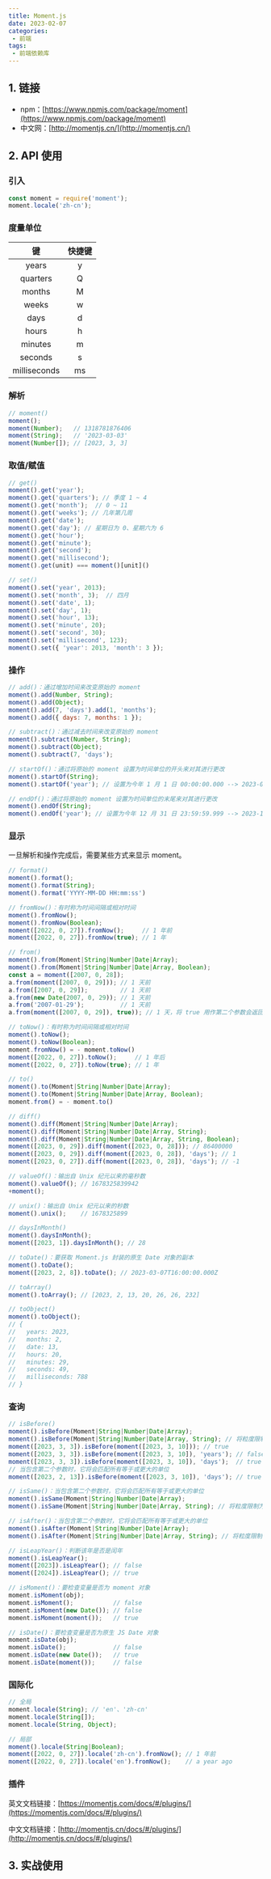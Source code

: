 ```yaml
---
title: Moment.js
date: 2023-02-07
categories:
 - 前端
tags:
 - 前端依赖库
---
```


<!-- more -->



## 1. 链接

- npm：[https://www.npmjs.com/package/moment](https://www.npmjs.com/package/moment)
- 中文网：[http://momentjs.cn/](http://momentjs.cn/)



## 2. API 使用

### 引入

```javascript
const moment = require('moment');
moment.locale('zh-cn');
```



### 度量单位

|      键      | 快捷键 |
| :----------: | :----: |
|    years     |   y    |
|   quarters   |   Q    |
|    months    |   M    |
|    weeks     |   w    |
|     days     |   d    |
|    hours     |   h    |
|   minutes    |   m    |
|   seconds    |   s    |
| milliseconds |   ms   |



### 解析

```javascript
// moment()
moment();
moment(Number);   // 1318781876406
moment(String);   // '2023-03-03'
moment(Number[]); // [2023, 3, 3]
```



### 取值/赋值

```javascript
// get()
moment().get('year');
moment().get('quarters'); // 季度 1 ~ 4
moment().get('month');  // 0 ~ 11
moment().get('weeks'); // 几年第几周
moment().get('date');
moment().get('day'); // 星期日为 0、星期六为 6
moment().get('hour');
moment().get('minute');
moment().get('second');
moment().get('millisecond');
moment().get(unit) === moment()[unit]()

// set()
moment().set('year', 2013);
moment().set('month', 3);  // 四月
moment().set('date', 1);
moment().set('day', 1);
moment().set('hour', 13);
moment().set('minute', 20);
moment().set('second', 30);
moment().set('millisecond', 123);
moment().set({ 'year': 2013, 'month': 3 });
```



### 操作

```javascript
// add()：通过增加时间来改变原始的 moment
moment().add(Number, String);
moment().add(Object);
moment().add(7, 'days').add(1, 'months');
moment().add({ days: 7, months: 1 });

// subtract()：通过减去时间来改变原始的 moment
moment().subtract(Number, String);
moment().subtract(Object);
moment().subtract(7, 'days');

// startOf()：通过将原始的 moment 设置为时间单位的开头来对其进行更改
moment().startOf(String);
moment().startOf('year'); // 设置为今年 1 月 1 日 00:00:00.000 --> 2023-01-01 00:00:00 000

// endOf()：通过将原始的 moment 设置为时间单位的末尾来对其进行更改
moment().endOf(String);
moment().endOf('year'); // 设置为今年 12 月 31 日 23:59:59.999 --> 2023-12-31 23:59:59 999
```



### 显示

一旦解析和操作完成后，需要某些方式来显示 moment。

```javascript
// format()
moment().format();
moment().format(String);
moment().format('YYYY-MM-DD HH:mm:ss')

// fromNow()：有时称为时间间隔或相对时间
moment().fromNow();
moment().fromNow(Boolean);
moment([2022, 0, 27]).fromNow();     // 1 年前
moment([2022, 0, 27]).fromNow(true); // 1 年

// from()
moment().from(Moment|String|Number|Date|Array);
moment().from(Moment|String|Number|Date|Array, Boolean);
const a = moment([2007, 0, 28]);
a.from(moment([2007, 0, 29])); // 1 天前
a.from([2007, 0, 29]);         // 1 天前
a.from(new Date(2007, 0, 29)); // 1 天前
a.from('2007-01-29');          // 1 天前
a.from(moment([2007, 0, 29]), true)); // 1 天，将 true 用作第二个参数会返回不带后缀的值

// toNow()：有时称为时间间隔或相对时间
moment().toNow();
moment().toNow(Boolean);
moment.fromNow() = - moment.toNow()
moment([2022, 0, 27]).toNow();     // 1 年后
moment([2022, 0, 27]).toNow(true); // 1 年

// to()
moment().to(Moment|String|Number|Date|Array);
moment().to(Moment|String|Number|Date|Array, Boolean);
moment.from() = - moment.to()

// diff()
moment().diff(Moment|String|Number|Date|Array);
moment().diff(Moment|String|Number|Date|Array, String);
moment().diff(Moment|String|Number|Date|Array, String, Boolean);
moment([2023, 0, 29]).diff(moment([2023, 0, 28])); // 86400000
moment([2023, 0, 29]).diff(moment([2023, 0, 28]), 'days'); // 1
moment([2023, 0, 27]).diff(moment([2023, 0, 28]), 'days'); // -1

// valueOf()：输出自 Unix 纪元以来的毫秒数
moment().valueOf(); // 1678325839942
+moment();

// unix()：输出自 Unix 纪元以来的秒数
moment().unix();    // 1678325899

// daysInMonth()
moment().daysInMonth();
moment([2023, 1]).daysInMonth(); // 28

// toDate()：要获取 Moment.js 封装的原生 Date 对象的副本
moment().toDate();
moment([2023, 2, 8]).toDate(); // 2023-03-07T16:00:00.000Z

// toArray()
moment().toArray(); // [2023, 2, 13, 20, 26, 26, 232]

// toObject()
moment().toObject();
// {
//   years: 2023,
//   months: 2,
//   date: 13,
//   hours: 20,
//   minutes: 29,
//   seconds: 49,
//   milliseconds: 788
// }
```



### 查询

```javascript
// isBefore()
moment().isBefore(Moment|String|Number|Date|Array);
moment().isBefore(Moment|String|Number|Date|Array, String); // 将粒度限制为毫秒以外的度量单位
moment([2023, 3, 3]).isBefore(moment([2023, 3, 10])); // true
moment([2023, 3, 3]).isBefore(moment([2023, 3, 10]), 'years'); // false
moment([2023, 3, 3]).isBefore(moment([2023, 3, 10]), 'days');  // true
// 当包含第二个参数时，它将会匹配所有等于或更大的单位
moment([2023, 2, 13]).isBefore(moment([2023, 3, 10]), 'days'); // true

// isSame()：当包含第二个参数时，它将会匹配所有等于或更大的单位
moment().isSame(Moment|String|Number|Date|Array);
moment().isSame(Moment|String|Number|Date|Array, String); // 将粒度限制为毫秒以外的度量单位

// isAfter()：当包含第二个参数时，它将会匹配所有等于或更大的单位
moment().isAfter(Moment|String|Number|Date|Array);
moment().isAfter(Moment|String|Number|Date|Array, String); // 将粒度限制为毫秒以外的度量单位

// isLeapYear()：判断该年是否是闰年
moment().isLeapYear();
moment([2023]).isLeapYear(); // false
moment([2024]).isLeapYear(); // true

// isMoment()：要检查变量是否为 moment 对象
moment.isMoment(obj);
moment.isMoment();           // false
moment.isMoment(new Date()); // false
moment.isMoment(moment());   // true

// isDate()：要检查变量是否为原生 JS Date 对象
moment.isDate(obj);
moment.isDate();             // false
moment.isDate(new Date());   // true
moment.isDate(moment());     // false
```



### 国际化

```javascript
// 全局
moment.locale(String); // 'en'、'zh-cn'
moment.locale(String[]);
moment.locale(String, Object);

// 局部
moment().locale(String|Boolean);
moment([2022, 0, 27]).locale('zh-cn').fromNow(); // 1 年前
moment([2022, 0, 27]).locale('en').fromNow();    // a year ago
```



### 插件

英文文档链接：[https://momentjs.com/docs/#/plugins/](https://momentjs.com/docs/#/plugins/)

中文文档链接：[http://momentjs.cn/docs/#/plugins/](http://momentjs.cn/docs/#/plugins/)



## 3. 实战使用





